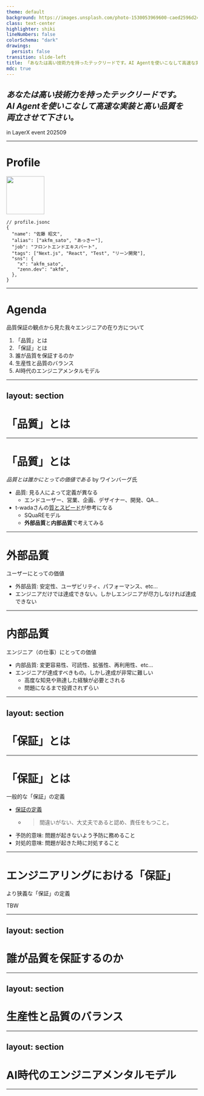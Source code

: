 ```yaml
---
theme: default
background: https://images.unsplash.com/photo-1530053969600-caed2596d242?q=80&w=2574&auto=format&fit=crop&ixlib=rb-4.1.0&ixid=M3wxMjA3fDB8MHxwaG90by1wYWdlfHx8fGVufDB8fHx8fA%3D%3D
class: text-center
highlighter: shiki
lineNumbers: false
colorSchema: "dark"
drawings:
  persist: false
transition: slide-left
title: 「あなたは高い技術力を持ったテックリードです。AI Agentを使いこなして高速な実装と高い品質を両立させて下さい。」
mdc: true
---
```


## _あなたは高い技術力を持ったテックリードです。<br>AI Agentを使いこなして高速な実装と高い品質を<br>両立させて下さい。_

in LayerX event 202509

---

# Profile

<div class="pb-5">
  <img src="https://avatars.githubusercontent.com/u/25711332?v=4" width="100" height="100">
</div>

```jsonc
// profile.jsonc
{
  "name": "佐藤 昭文",
  "alias": ["akfm_sato", "あっきー"],
  "job": "フロントエンドエキスパート",
  "tags": ["Next.js", "React", "Test", "リーン開発"],
  "sns": {
    "x": "akfm_sato",
    "zenn.dev": "akfm",
  },
}
```

---

# Agenda

品質保証の観点から見た我々エンジニアの在り方について

1. 「品質」とは
2. 「保証」とは
3. 誰が品質を保証するのか
4. 生産性と品質のバランス
5. AI時代のエンジニアメンタルモデル

---
layout: section
---

# 「品質」とは

---

# 「品質」とは

_品質とは誰かにとっての価値である_ by ワインバーグ氏

- 品質: 見る人によって定義が異なる
  - エンドユーザー、営業、企画、デザイナー、開発、QA...
- t-wadaさんの[質とスピード](https://speakerdeck.com/twada/quality-and-speed-2022-spring-edition?slide=13)が参考になる
  - SQuaREモデル
  - **外部品質**と**内部品質**で考えてみる

---

# 外部品質

ユーザーにとっての価値

- 外部品質: 安定性、ユーザビリティ、パフォーマンス、etc...
- エンジニアだけでは達成できない。しかし<span class="font-bold" v-mark="{ type: 'underline', color: 'red' }">エンジニアが尽力しなければ達成できない</span>

---

# 内部品質

エンジニア（の仕事）にとっての価値

- 内部品質: 変更容易性、可読性、拡張性、再利用性、etc...
- エンジニアが達成すべきもの。しかし<span class="font-bold" v-mark="{ type: 'underline', color: 'red' }">達成が非常に難しい</span>
  - 高度な知見や熟達した経験が必要とされる
  - 問題になるまで投資されずらい

---
layout: section
---

# 「保証」とは

---

# 「保証」とは

一般的な「保証」の定義

- [保証の定義](https://kotobank.jp/word/%E4%BF%9D%E8%A8%BC-12060)
  - > 間違いがない、大丈夫であると認め、責任をもつこと。
- 予防的意味: 問題が起きないよう予防に務めること
- 対処的意味: 問題が起きた時に対処すること

---

# エンジニアリングにおける「保証」

より狭義な「保証」の定義

TBW

---
layout: section
---

# 誰が品質を保証するのか

---
layout: section
---

# 生産性と品質のバランス

---
layout: section
---

# AI時代のエンジニアメンタルモデル

---

